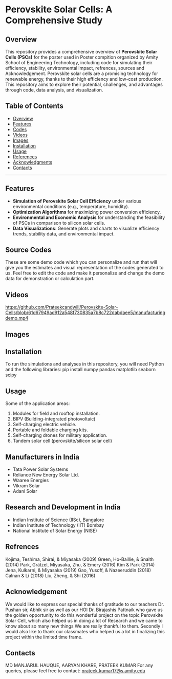 # Perovskite Solar Cells: A Comprehensive Study

## Overview
This repository provides a comprehensive overview of **Perovskite Solar Cells (PSCs)** for the poster used in Poster compition organized by Amity School of Engineering Technology, including code for simulating their efficiency, stability, environmental impact, refrences, sources and Acknowledgement. Perovskite solar cells are a promising technology for renewable energy, thanks to their high efficiency and low-cost production. This repository aims to explore their potential, challenges, and advantages through code, data analysis, and visualization.

## Table of Contents
- [Overview](#overview)
- [Features](#features)
- [Codes](#Codes)
- [Videos](#videos)
- [Images](#images)
- [Installation](#installation)
- [Usage](#usage)
- [References](#references)
- [Acknowledgments](#acknowledgments)
- [Contacts](#contacts)
---
  
## Features
- **Simulation of Perovskite Solar Cell Efficiency** under various environmental conditions (e.g., temperature, humidity).
- **Optimization Algorithms** for maximizing power conversion efficiency.
- **Environmental and Economic Analysis** for understanding the feasibility of PSCs in comparison to silicon solar cells.
- **Data Visualizations**: Generate plots and charts to visualize efficiency trends, stability data, and environmental impact.

## Source Codes

These are some demo code which you can personalize and run that will give you the estimates and visual representation of the codes generated to us. Feel free to edit the code and make it personalize and change the demo data for demonstration or calculation part.

## Videos

https://github.com/Prateekcandwill/Perovskite-Solar-Cells/blob/61d67949ad912a548f730835a7b8c722dabdaee5/manufacturingdemo.mp4


## Images


## Installation
To run the simulations and analyses in this repository, you will need Python and the following libraries:
pip install numpy pandas matplotlib seaborn scipy

## Usage
Some of the application areas:
1. Modules for field and rooftop installation.
2. BIPV (Building-integrated photovoltaic)
3. Self-charging electric vehicle.
4. Portable and foldable charging kits.
5. Self-charging drones for military application.
6. Tandem solar cell (perovskite/silicon solar cell)

## Manufacturers in India
- Tata Power Solar Systems
- Reliance New Energy Solar Ltd.
- Waaree Energies
- Vikram Solar
- Adani Solar

## Research and Development in India
- Indian Institute of Science (IISc), Bangalore
- Indian Institute of Technology (IIT) Bombay
- National Institute of Solar Energy (NISE)

## Refrences

Kojima, Teshima, Shirai, & Miyasaka (2009)
Green, Ho-Baillie, & Snaith (2014)
Park, Grätzel, Miyasaka, Zhu, & Emery (2016)
Kim & Park (2014)
Jena, Kulkarni, & Miyasaka (2019)
Gao, Yusoff, & Nazeeruddin (2018)
Calnan & Li (2018)
Liu, Zheng, & Shi (2016)


## Acknowledgement

We would like to express our special thanks of gratitude to our teachers Dr. Pushan sir, Abhik sir as well as our HOI Dr. Birajashis Pattnaik who gave us the golden opportunity to do this wonderful project on the topic Perovskite Solar Cell, which also helped us in doing a lot of Research and we came to know about so many new things We are really thankful to them.
Secondly I would also like to thank our classmates who helped us a lot in finalizing this project within the limited time frame.


## Contacts

MD MANJARUL HAUQUE, AARYAN KHARE, PRATEEK KUMAR
For any queries, please feel free to contact: prateek.kumar17@s.amity.edu



